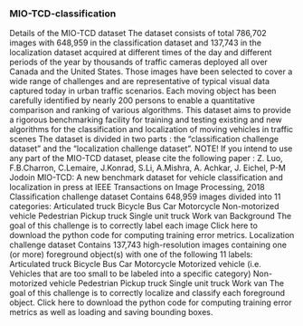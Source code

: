 ### MIO-TCD-classification
Details of the MIO-TCD dataset
The dataset consists of total 786,702 images with 648,959 in the classification dataset and 137,743 in the localization dataset acquired at different times of the day and different periods of the year by thousands of traffic cameras deployed all over Canada and the United States. Those images have been selected to cover a wide range of challenges and are representative of typical visual data captured today in urban traffic scenarios. Each moving object has been carefully identified by nearly 200 persons to enable a quantitative comparison and ranking of various algorithms. This dataset aims to provide a rigorous benchmarking facility for training and testing existing and new algorithms for the classification and localization of moving vehicles in traffic scenes
The dataset is divided in two parts : the “classification challenge dataset” and the “localization challenge dataset”.
NOTE! If you intend to use any part of the MIO-TCD dataset, please cite the following paper : 
Z. Luo, F.B.Charron, C.Lemaire, J.Konrad, S.Li, A.Mishra, A. Achkar, J. Eichel, P-M Jodoin 
MIO-TCD: A new benchmark dataset for vehicle classification and localization
in press at IEEE Transactions on Image Processing, 2018
Classification challenge dataset
Contains 648,959 images divided into 11 categories:
Articulated truck
Bicycle
Bus
Car
Motorcycle
Non-motorized vehicle
Pedestrian
Pickup truck
Single unit truck
Work van
Background
The goal of this challenge is to correctly label each image
Click here to download the python code for computing training error metrics.
Localization challenge dataset
Contains 137,743 high-resolution images containing one (or more) foreground object(s) with one of the following 11 labels:
Articulated truck
Bicycle
Bus
Car
Motorcycle
Motorized vehicle (i.e. Vehicles that are too small to be labeled into a specific category)
Non-motorized vehicle
Pedestrian
Pickup truck
Single unit truck
Work van
The goal of this challenge is to correctly localize and classify each foreground object.
Click here to download the python code for computing training error metrics as well as loading and saving bounding boxes.
